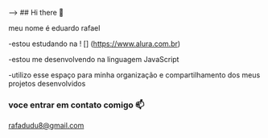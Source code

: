  --> ## Hi there 👋

 meu nome é eduardo rafael 

   -estou estudando na ! [] (https://www.alura.com.br)
   
   -estou me desenvolvendo na linguagem JavaScript
   
   -utilizo esse espaço para minha organização e compartilhamento dos meus projetos desenvolvidos 

   ### voce entrar em contato comigo 📫

   rafadudu8@gmail.com
   


